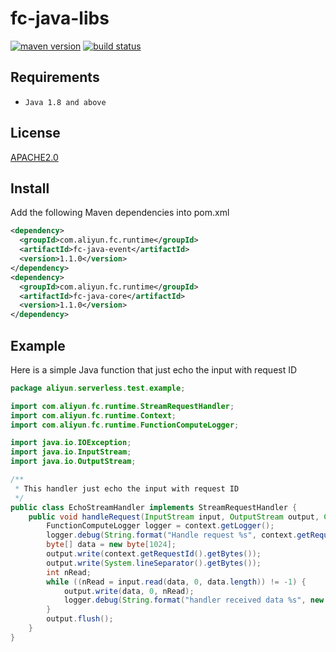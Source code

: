 fc-java-libs
=======

[![maven version][mvn-image]][mvn-url]
[![build status][travis-image]][travis-url]

[mvn-image]: https://img.shields.io/maven-central/v/com.aliyun.fc.runtime/fc-java-event.svg?style=flat-square
[mvn-url]: http://search.maven.org/#search%7Cga%7C1%7Ca%3A%22fc-java-core%22
[travis-image]: https://img.shields.io/travis/aliyun/fc-java-libs/master.svg?style=flat-square
[travis-url]: https://travis-ci.org/aliyun/fc-java-libs.svg?branch=master

## Requirements

- `Java 1.8 and above`

## License

[APACHE2.0](LICENSE)

## Install

Add the following Maven dependencies into pom.xml

```xml
<dependency>
  <groupId>com.aliyun.fc.runtime</groupId>
  <artifactId>fc-java-event</artifactId>
  <version>1.1.0</version>
</dependency>
<dependency>
  <groupId>com.aliyun.fc.runtime</groupId>
  <artifactId>fc-java-core</artifactId>
  <version>1.1.0</version>
</dependency>
```
## Example

Here is a simple Java function that just echo the input with request ID

```Java
package aliyun.serverless.test.example;

import com.aliyun.fc.runtime.StreamRequestHandler;
import com.aliyun.fc.runtime.Context;
import com.aliyun.fc.runtime.FunctionComputeLogger;

import java.io.IOException;
import java.io.InputStream;
import java.io.OutputStream;

/**
 * This handler just echo the input with request ID
 */
public class EchoStreamHandler implements StreamRequestHandler {
    public void handleRequest(InputStream input, OutputStream output, Context context) throws IOException {
        FunctionComputeLogger logger = context.getLogger();
        logger.debug(String.format("Handle request %s", context.getRequestId()));
        byte[] data = new byte[1024];
        output.write(context.getRequestId().getBytes());
        output.write(System.lineSeparator().getBytes());
        int nRead;
        while ((nRead = input.read(data, 0, data.length)) != -1) {
            output.write(data, 0, nRead);
            logger.debug(String.format("handler received data %s", new String(data)));
        }
        output.flush();
    }
}
```

